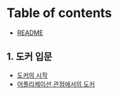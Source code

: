 # Table of contents

* [README](README.md)

## 1. 도커 입문

* [도커의 시작](1./1.1-starting-docker.md)
* [어플리케이션 관점에서의 도커](1./1.2-application-in-docker.md)

